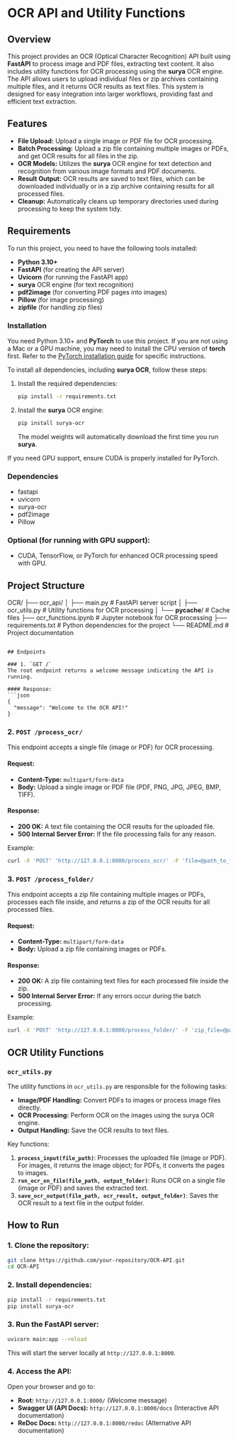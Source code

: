 
# OCR API and Utility Functions

## Overview
This project provides an OCR (Optical Character Recognition) API built using **FastAPI** to process image and PDF files, extracting text content. It also includes utility functions for OCR processing using the **surya** OCR engine. The API allows users to upload individual files or zip archives containing multiple files, and it returns OCR results as text files. This system is designed for easy integration into larger workflows, providing fast and efficient text extraction.

## Features
- **File Upload:** Upload a single image or PDF file for OCR processing.
- **Batch Processing:** Upload a zip file containing multiple images or PDFs, and get OCR results for all files in the zip.
- **OCR Models:** Utilizes the **surya** OCR engine for text detection and recognition from various image formats and PDF documents.
- **Result Output:** OCR results are saved to text files, which can be downloaded individually or in a zip archive containing results for all processed files.
- **Cleanup:** Automatically cleans up temporary directories used during processing to keep the system tidy.

## Requirements
To run this project, you need to have the following tools installed:
- **Python 3.10+**
- **FastAPI** (for creating the API server)
- **Uvicorn** (for running the FastAPI app)
- **surya** OCR engine (for text recognition)
- **pdf2image** (for converting PDF pages into images)
- **Pillow** (for image processing)
- **zipfile** (for handling zip files)

### Installation
You need Python 3.10+ and **PyTorch** to use this project. If you are not using a Mac or a GPU machine, you may need to install the CPU version of **torch** first. Refer to the [PyTorch installation guide](https://pytorch.org/get-started/locally/) for specific instructions.

To install all dependencies, including **surya OCR**, follow these steps:

1. Install the required dependencies:
   ```bash
   pip install -r requirements.txt
   ```

2. Install the **surya** OCR engine:
   ```bash
   pip install surya-ocr
   ```
   The model weights will automatically download the first time you run **surya**.

If you need GPU support, ensure CUDA is properly installed for PyTorch.

### Dependencies
- fastapi
- uvicorn
- surya-ocr
- pdf2image
- Pillow

### Optional (for running with GPU support):
- CUDA, TensorFlow, or PyTorch for enhanced OCR processing speed with GPU.

## Project Structure
OCR/
├── ocr_api/
│   ├── main.py              # FastAPI server script
│   ├── ocr_utils.py         # Utility functions for OCR processing
│   └── __pycache__/         # Cache files
├── ocr_functions.ipynb      # Jupyter notebook for OCR processing
├── requirements.txt         # Python dependencies for the project
└── README.md                # Project documentation
```

## Endpoints

### 1. `GET /`
The root endpoint returns a welcome message indicating the API is running.

#### Response:
```json
{
  "message": "Welcome to the OCR API!"
}
```

### 2. `POST /process_ocr/`
This endpoint accepts a single file (image or PDF) for OCR processing.

#### Request:
- **Content-Type:** `multipart/form-data`
- **Body:** Upload a single image or PDF file (PDF, PNG, JPG, JPEG, BMP, TIFF).

#### Response:
- **200 OK:** A text file containing the OCR results for the uploaded file.
- **500 Internal Server Error:** If the file processing fails for any reason.

Example:
```bash
curl -X 'POST' 'http://127.0.0.1:8000/process_ocr/' -F 'file=@path_to_file.pdf'
```

### 3. `POST /process_folder/`
This endpoint accepts a zip file containing multiple images or PDFs, processes each file inside, and returns a zip of the OCR results for all processed files.

#### Request:
- **Content-Type:** `multipart/form-data`
- **Body:** Upload a zip file containing images or PDFs.

#### Response:
- **200 OK:** A zip file containing text files for each processed file inside the zip.
- **500 Internal Server Error:** If any errors occur during the batch processing.

Example:
```bash
curl -X 'POST' 'http://127.0.0.1:8000/process_folder/' -F 'zip_file=@path_to_folder.zip'
```

## OCR Utility Functions

### `ocr_utils.py`
The utility functions in `ocr_utils.py` are responsible for the following tasks:
- **Image/PDF Handling:** Convert PDFs to images or process image files directly.
- **OCR Processing:** Perform OCR on the images using the surya OCR engine.
- **Output Handling:** Save the OCR results to text files.

Key functions:
1. **`process_input(file_path)`**: Processes the uploaded file (image or PDF). For images, it returns the image object; for PDFs, it converts the pages to images.
2. **`run_ocr_on_file(file_path, output_folder)`**: Runs OCR on a single file (image or PDF) and saves the extracted text.
3. **`save_ocr_output(file_path, ocr_result, output_folder)`**: Saves the OCR result to a text file in the output folder.

## How to Run

### 1. Clone the repository:
```bash
git clone https://github.com/your-repository/OCR-API.git
cd OCR-API
```

### 2. Install dependencies:
```bash
pip install -r requirements.txt
pip install surya-ocr
```

### 3. Run the FastAPI server:
```bash
uvicorn main:app --reload
```
This will start the server locally at `http://127.0.0.1:8000`.

### 4. Access the API:
Open your browser and go to:
- **Root:** `http://127.0.0.1:8000/` (Welcome message)
- **Swagger UI (API Docs):** `http://127.0.0.1:8000/docs` (Interactive API documentation)
- **ReDoc Docs:** `http://127.0.0.1:8000/redoc` (Alternative API documentation)



